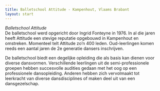 ```yaml
---
title: Balletschool Attitude - Kampenhout, Vlaams Brabant
layout: start
---
```

*Balletschool Attitude*  
De balletschool werd opgericht door Ingrid Fonteyne in 1976. In al die jaren heeft Attitude een stevige reputatie opgebouwd in Kampenhout en omstreken. Momenteel telt Attitude zo’n 400 leden. Oud-leerlingen komen reeds een aantal jaren de 2e generatie dansers inschrijven.

De balletschool biedt een degelijke opleiding die als basis kan dienen voor diverse dansvormen. Verschillende leerlingen uit de semi-professionele groepen hebben succesvolle audities gedaan met het oog op een professionele dansopleiding. Anderen hebben zich vervolmaakt tot leerkracht van diverse dansdisciplines of maken deel uit van een dansgezelschap.
